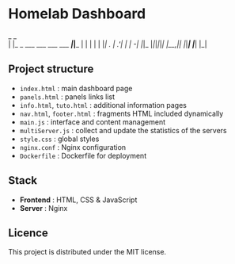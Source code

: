 # Homelab Dashboard
 _                           _     
| |_ _ ___ ___   ___ ___ ___|_|___ 
| | | |   |   |_| . | .'|  _| |_ -|
|_|_  |_|_|_|_|_|  _|__,|_| |_|___|
  |___|         |_|                

## Project structure
- `index.html` : main dashboard page
- `panels.html` : panels links list
- `info.html`, `tuto.html` : additional information pages
- `nav.html`, `footer.html` : fragments HTML included dynamically
- `main.js` : interface and content management
- `multiServer.js` : collect and update the statistics of the servers
- `style.css` : global styles
- `nginx.conf` : Nginx configuration
- `Dockerfile` : Dockerfile for deployment

## Stack
- **Frontend** : HTML, CSS & JavaScript
- **Server** : Nginx

## Licence
This project is distributed under the MIT license.